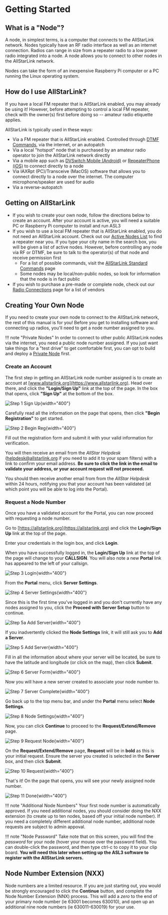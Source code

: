 # Getting Started
## What is a "Node"?
A node, in simplest terms, is a computer that connects to the AllStarLink network. Nodes typically have an RF radio interface as well as an internet connection. Radios can range in size from a repeater radio to a low power radio integrated into a node. A node allows you to connect to other nodes in the AllStarLink network. 

Nodes can take the form of an inexpensive Raspberry Pi computer or a PC running the Linux operating system.

## How do I use AllStarLink?
If you have a local FM repeater that is AllStarLink enabled, you may already be using it! However, before attempting to control a local FM repeater, check with the owner(s) first before doing so -- amateur radio etiquette applies.

AllStarLink is typically used in these ways:

* Via a FM repeater that is AllStarLink enabled. Controlled through [DTMF Commands](https://wiki.allstarlink.org/wiki/AllStar_Link_Standard_Commands), via the internet, or an autopatch
* Via a local "hotspot" node that is purchased by an amateur radio operator to join the AllStarLink network directly
* Via a mobile app such as [DVSwitch Mobile (Android)](https://play.google.com/store/apps/details?id=org.dvswitch&hl=en_US&gl=US) or [RepeaterPhone (iOS)](https://apps.apple.com/us/app/repeaterphone/id1637247024) to connect directly to a node
* Via IAXRpt (PC)/Transceive (MacOS) software that allows you to connect directly to a node over the internet. The computer microphone/speaker are used for audio
* Via a reverse-autopatch

## Getting on AllStarLink
* If you wish to create your own node, follow the directions below to create an account. After your account is active, you will need a suitable PC or Raspberry Pi computer to install and run ASL3
* If you wish to use a local FM repeater that is AllStarLink enabled, you do not need an AllStarLink account. Check out our [Active Nodes List](https://stats.allstarlink.org/) to find a repeater near you. If you type your city name in the search box, you will be given a list of active nodes. However, before controlling any node via RF or DTMF, be sure to talk to the operator(s) of that node and receive permission first 
    * For a list of possible commands, visit the [AllStarLink Standard Commands](https://wiki.allstarlink.org/wiki/AllStar_Link_Standard_Commands) page
    * Some nodes may be local/non-public nodes, so look for information that the node is in fact public
* If you wish to purchase a pre-made or complete node, check out our [Radio Connections](https://wiki.allstarlink.org/wiki/Radio_Connections) page for a list of vendors

## Creating Your Own Node
If you need to create your own node to connect to the AllStarLink network, the rest of this manual is for you! Before you get to installing software and connecting up radios, you'll need to get a node number assigned to you. 

!!! note "Private Nodes"
    In order to connect to other public AllStarLink nodes via the internet, you need a public node number assigned. If you just want take things for a "test drive" to get comfortable first, you can opt to build and deploy a [Private Node](../adv-topics/privatenodes.md) first.  

### Create an Account
The first step in getting an AllStarLink node number assigned is to create an account at [www.allstarlink.org](https://www.allstarlink.org). Head over there, and click the **"Login/Sign Up"** link at the top of the page. In the box that opens, click **"Sign Up"** at the bottom of the box.

![Step 1 Sign Up](img/1_sign_up.png){width="400"}

Carefully read all the information on the page that opens, then click **"Begin Registration"** to get started.

![Step 2 Begin Reg](img/2_begin_reg.png){width="400"}

Fill out the registration form and submit it with your valid information for verification.

You will then receive an email from the *AllStar Helpdesk* (helpdesk@allstarlink.org if you need to add it to your spam filters) with a link to confirm your email address. **Be sure to click the link in the email to validate your address, or your account request will not proceeed.**

You should then receive another email from from the *AllStar Helpdesk* within 24 hours, notifying you that your account has been validated (at which point you will be able to log into the Portal).

### Request a Node Number
Once you have a validated account for the Portal, you can now proceed with requesting a node number.

Go to [https://allstarlink.org](https://allstarlink.org) and click the **Login/Sign Up** link at the top of the page.

Enter your credentials in the login box, and click **Login**.

When you have successfully logged in, the **Login/Sign Up** link at the top of the page will change to your **CALLSIGN**. You will also note a new **Portal** link has appeared to the left of your callsign.

![Step 3 Login](img/3_portal.png){width="400"}

From the **Portal** menu, click **Server Settings**.

![Step 4 Server Settings](img/4_node_settings.png){width="400"}

Since this is the first time you've logged in and you don't currently have any nodes assigned to you, click the **Proceed with Server Setup** button to continue.

![Step 5a Add Server](img/5a_add_server.png){width="400"}

If you inadvertently clicked the **Node Settings** link, it will still ask you to **Add a Server**.

![Step 5 Add Server](img/5_add_server.png){width="400"}

Fill in all the information about where your server will be located, be sure to have the latitude and longitude (or click on the map), then click **Submit**.

![Step 6 Server Form](img/6_test_server.png){width="400"}

Now you will have a new server created to associate your node number to.

![Step 7 Server Complete](img/7_server_complete.png){width="400"}

Go back up to the top menu bar, and under the **Portal** menu select **Node Settings**.

![Step 8 Node Settings](img/4_node_settings.png){width="400"}

Now, you can click **Continue** to proceed to the **Request/Extend/Remove** page.

![Step 9 Request Node](img/9_request_node.png){width="400"}

On the **Request/Extend/Remove** page, **Request** will be in **bold** as this is your initial request. Ensure the server you created is selected in the **Server** box, and then click **Submit**.

![Step 10 Request](img/10_request.png){width="400"}

That's it! On the page that opens, you will see your newly assigned node number.

![Step 11 Done](img/11_new_node.png){width="400"}

!!! note "Additional Node Numbers"
    Your first node number is automatically approved. If you need additional nodes, you should consider doing the NXX extension (to create up to ten nodes, based off your initial node number). If you need a completely different additional node number, additional node requests are subject to admin appoval.

!!! note "Node Password"
    Take note that on this screen, you will find the *password* for your node (hover your mouse over the password field). You can double-click the password, and then type ctrl-c to copy it to your clip board. **You will need this later when setting up the ASL3 software to register with the AllStarLink servers.**

## Node Number Extension (NXX)
Node numbers are a limited resource. If you are just starting out, you would be strongly encouraged to click the **Continue** button, and complete the Node Number Extension (NNX) process. This will add a *zero* to the end of your primary node number (ie 63001 becomes 630010), and open up an additional nine node numbers (ie 630011-630019) for your use.
